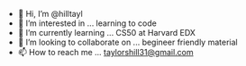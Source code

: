 - 👋 Hi, I’m @hilltayl
- 👀 I’m interested in ... learning to code
- 🌱 I’m currently learning ... CS50 at Harvard EDX
- 💞️ I’m looking to collaborate on ... begineer friendly material
- 📫 How to reach me ... taylorshill31@gmail.com

<!---
hilltayl/hilltayl is a ✨ special ✨ repository because its `README.md` (this file) appears on your GitHub profile.
You can click the Preview link to take a look at your changes.
--->

